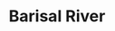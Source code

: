 ---
title: "Barisal River"
title_bn: "বরিশাল নদী"
description: "The nortern Bakerganj is the origin region of this river and flows through this district before falling into Arial Khan river."
---